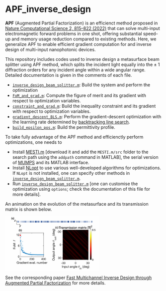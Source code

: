 # APF_inverse_design

**APF** (Augmented Partial Factorization) is an efficienct method proposed in [Nature Computational Science 2, 815–822 (2022)](https://www.nature.com/articles/s43588-022-00370-6) that can solve multi-input electromagnetic forward problems in one shot, offering substantial speed-up and memory usage reduction compared to existing methods. Here, we generalize APF to enable efficient gradient computation for and inverse design of multi-input nanophotonic devices.

This repository includes codes used to inverse design a metasurface beam splitter using APF method, which splits the incident light equally into the $\pm$ 1 diffraction orders for any incident angle within a wide angular range. Detailed documentation is given in the comments of each file.
* [`inverse_design_beam_splitter.m`](inverse_design_codes/inverse_design_beam_splitter.m): Build the system and perform the optimization
* [`FoM_and_grad.m`](inverse_design_codes/FoM_and_grad.m): Compute the figure of merit and its gradient with respect to optimization variables.
* [`constraint_and_grad.m`](inverse_design_codes/constraint_and_grad.m): Build the inequality constraint and its gradient with respect to optimization variables.
* [`gradient_descent_BLS.m`](inverse_design_codes/gradient_descent_BLS.m): Perform the gradient-descent optimization with the learning rate determined by [backtracking line search](https://en.wikipedia.org/wiki/Backtracking_line_search).
* [`build_epsilon_pos.m`](inverse_design_codes/build_epsilon_pos.m): Build the permittivity profile.


To take fully advantage of the APF method and efficienctly perform optimizations, one needs to
* Install [MESTI.m](https://github.com/complexphoton/MESTI.m/tree/main) [download it and add the `MESTI.m/src` folder to the search path using the `addpath` command in MATLAB], the serial version of [MUMPS](http://mumps-solver.org/index.php?page=home) and its MATLAB interface.
* Install [NLopt](http://github.com/stevengj/nlopt) to use various well-developed algorithms for optimizations. If `NLopt` is not installed, one can specify other methods in [`inverse_design_beam_splitter.m`](inverse_design_codes/inverse_design_beam_splitter.m).
* Run [`inverse_design_beam_splitter.m`](inverse_design_codes/inverse_design_beam_splitter.m) [one can customise the optimization using `options`; check the documentation of this file for more details].

An animation on the evolution of the metasurface and its transmission matrix is shown below.

<img align="center" src="https://github.com/complexphoton/APF_inverse_design/blob/main/inverse_design_codes/animated_opt.gif" width=60% height=60%>

See the corresponding paper [Fast Multichannel Inverse Design through Augmented Partial Factorization](https://pubs.acs.org/doi/10.1021/acsphotonics.3c00911) for more details.
